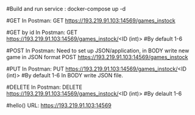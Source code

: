 #Build and run service : 
docker-compose up -d 

#GET 
In Postman:
GET https://193.219.91.103:14569/games_instock

#GET by id 
In Postman:
GET https://193.219.91.103:14569/games_instock/<ID (int)>	#By default 1-6

#POST
In Postman:
Need to set up JSON/application, in BODY write new game in JSON format
POST https://193.219.91.103:14569/games_instock

#PUT
In Postman:
PUT https://193.219.91.103:14569/games_instock/<ID (int)>	#By default 1-6
In BODY write JSON file.

#DELETE
In Postman:
DELETE https://193.219.91.103:14569/games_instock/<ID (int)>	#By delault 1-6

#hello()
URL: https://193.219.91.103:14569

